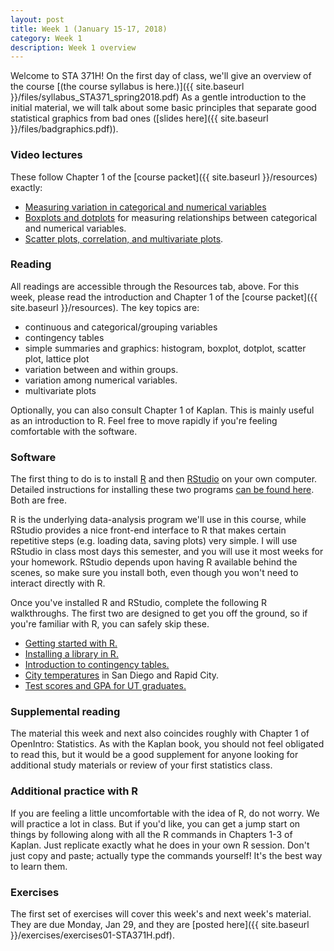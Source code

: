 ```yaml
---
layout: post
title: Week 1 (January 15-17, 2018)
category: Week 1 
description: Week 1 overview
---
```


Welcome to STA 371H!  On the first day of class, we'll give an overview of the course [(the course syllabus is here.)]({{ site.baseurl }}/files/syllabus_STA371_spring2018.pdf)  As a gentle introduction to the initial material, we will talk about some basic principles that separate good statistical graphics from bad ones ([slides here]({{ site.baseurl }}/files/badgraphics.pdf)).

### Video lectures  

These follow Chapter 1 of the [course packet]({{ site.baseurl }}/resources) exactly:  
- [Measuring variation in categorical and numerical variables]( https://youtu.be/D1DNPM862RM)  
- [Boxplots and dotplots](https://youtu.be/KksNcIQ07go) for measuring relationships between categorical and numerical variables.  
- [Scatter plots, correlation, and multivariate plots](https://youtu.be/WEgPrkVzpgQ).  


### Reading

All readings are accessible through the Resources tab, above.  For this week, please read the introduction and Chapter 1 of the [course packet]({{ site.baseurl }}/resources).  The key topics are:  
- continuous and categorical/grouping variables  
- contingency tables  
- simple summaries and graphics: histogram, boxplot, dotplot, scatter plot, lattice plot  
- variation between and within groups.  
- variation among numerical variables.  
- multivariate plots  

Optionally, you can also consult Chapter 1 of Kaplan.  This is mainly useful as an introduction to R.  Feel free to move rapidly if you're feeling comfortable with the software.  


### Software

The first thing to do is to install [R](http://www.r-project.org) and then [RStudio](http://www.rstudio.org) on your own computer.  Detailed instructions for installing these two programs [can be found here](https://github.com/jgscott/learnR/blob/master/basics/installing_R.md).  Both are free.

R is the underlying data-analysis program we'll use in this course, while RStudio provides a nice front-end interface to R that makes certain repetitive steps (e.g. loading data, saving plots) very simple.   I will use RStudio in class most days this semester, and you will use it most weeks for your homework.  RStudio depends upon having R available behind the scenes, so make sure you install both, even though you won't need to interact directly with R.

Once you've installed R and RStudio, complete the following R walkthroughs.  The first two are designed to get you off the ground, so if you're familiar with R, you can safely skip these.   
- [Getting started with R.](https://github.com/jgscott/learnR/blob/master/heights/heights.md)   
- [Installing a library in R.](https://github.com/jgscott/learnR/blob/master/basics/installing_library.md)    
- [Introduction to contingency tables.](https://github.com/jgscott/learnR/blob/master/titanic/titanic.md)  
- [City temperatures](https://github.com/jgscott/learnR/blob/master/citytemps/citytemps.md) in San Diego and Rapid City.   
- [Test scores and GPA for UT graduates.](https://github.com/jgscott/learnR/blob/master/sat/sat.md)    


### Supplemental reading

The material this week and next also coincides roughly with Chapter 1 of OpenIntro: Statistics.  As with the Kaplan book, you should not feel obligated to read this, but it would be a good supplement for anyone looking for additional study materials or review of your first statistics class.   

### Additional practice with R  

If you are feeling a little uncomfortable with the idea of R, do not worry.  We will practice a lot in class.  But if you'd like, you can get a jump start on things by following along with all the R commands in Chapters 1-3 of Kaplan.  Just replicate exactly what he does in your own R session.  Don't just copy and paste; actually type the commands yourself!  It's the best way to learn them.


### Exercises

The first set of exercises will cover this week's and next week's material. They are due Monday, Jan 29, and they are [posted here]({{ site.baseurl }}/exercises/exercises01-STA371H.pdf). 



